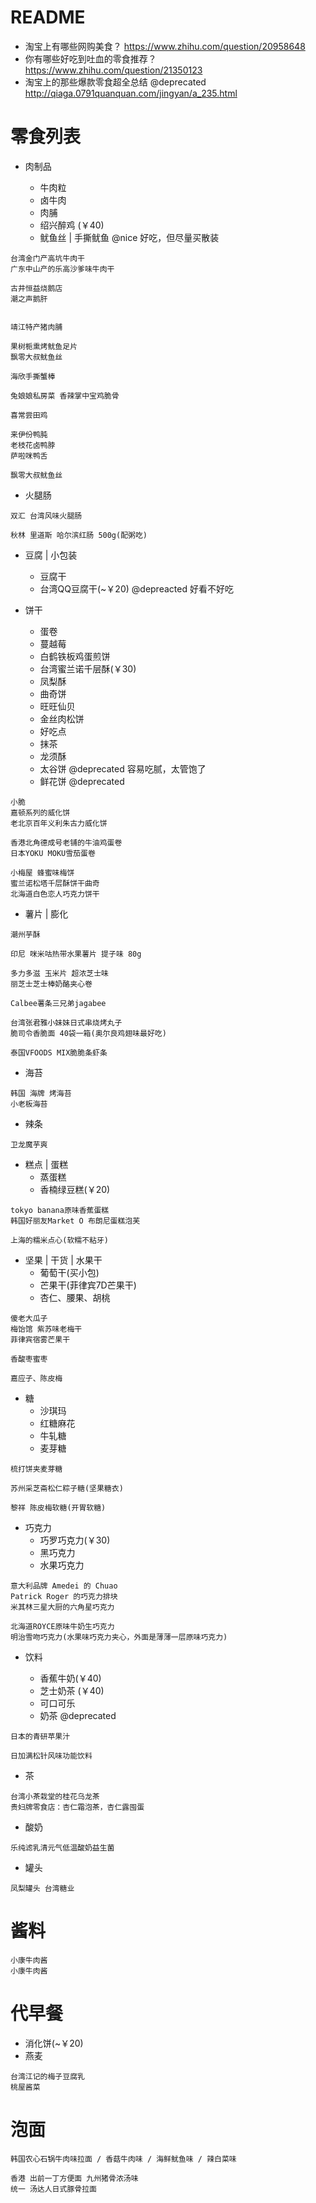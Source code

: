 # README

- 淘宝上有哪些网购美食？ https://www.zhihu.com/question/20958648
- 你有哪些好吃到吐血的零食推荐？ https://www.zhihu.com/question/21350123
- 淘宝上的那些爆款零食超全总结 @deprecated http://qiaga.0791quanquan.com/jingyan/a_235.html

# 零食列表

- 肉制品 

    - 牛肉粒
    - 卤牛肉 
    - 肉脯
    - 绍兴醉鸡 (￥40)
    - 鱿鱼丝 | 手撕鱿鱼 @nice 好吃，但尽量买散装

```
台湾金门产高坑牛肉干
广东中山产的乐高沙爹味牛肉干

古井恒益烧鹅店
潮之声鹅肝


靖江特产猪肉脯

果树栀熏烤鱿鱼足片
飘零大叔鱿鱼丝

海欣手撕蟹棒

兔娘娘私房菜 香辣掌中宝鸡脆骨

喜常尝田鸡

来伊份鸭肫
老枝花卤鸭脖
萨啦咪鸭舌

飘零大叔鱿鱼丝

```

- 火腿肠

```
双汇 台湾风味火腿肠

秋林 里道斯 哈尔滨红肠 500g(配粥吃)
```

- 豆腐 | 小包装

    - 豆腐干
    - 台湾QQ豆腐干(~￥20) @depreacted 好看不好吃


- 饼干

    - 蛋卷
    - 蔓越莓
    - 白鹤铁板鸡蛋煎饼
    - 台湾蜜兰诺千层酥(￥30)
    - 凤梨酥
    - 曲奇饼
    - 旺旺仙贝
    - 金丝肉松饼
    - 好吃点
    - 抹茶
    - 龙须酥
    - 太谷饼 @deprecated 容易吃腻，太管饱了
    - 鲜花饼 @deprecated

```
小脆
嘉顿系列的威化饼
老北京百年义利朱古力威化饼

香港北角德成号老铺的牛油鸡蛋卷
日本YOKU MOKU雪茄蛋卷

小梅屋 蜂蜜味梅饼
蜜兰诺松塔千层酥饼干曲奇
北海道白色恋人巧克力饼干
```


- 薯片 | 膨化 

```
潮州芋酥

印尼 咪米咕热带水果薯片 提子味 80g

多力多滋 玉米片 超浓芝士味
丽芝士芝士棒奶酪夹心卷

Calbee薯条三兄弟jagabee

台湾张君雅小妹妹日式串烧烤丸子
脆司令香脆面 40袋一箱(奥尔良鸡翅味最好吃)

泰国VFOODS MIX脆脆条虾条
```

- 海苔

```
韩国 海牌 烤海苔
小老板海苔
```

- 辣条

```
卫龙魔芋爽

```

- 糕点 | 蛋糕
    - 蒸蛋糕  
    - 香楠绿豆糕(￥20)
      
```
tokyo banana原味香蕉蛋糕
韩国好丽友Market O 布朗尼蛋糕泡芙

上海的糯米点心(软糯不粘牙)
```      

- 坚果 | 干货 | 水果干
    - 葡萄干(买小包)
    - 芒果干(菲律宾7D芒果干)
    - 杏仁、腰果、胡桃

```
傻老大瓜子
梅饴馆 紫苏味老梅干
菲律宾宿雾芒果干 

香酸枣蜜枣

嘉应子、陈皮梅
```

- 糖
    - 沙琪玛
    - 红糖麻花
    - 牛轧糖
    - 麦芽糖 

```
梳打饼夹麦芽糖

苏州采芝斋松仁粽子糖(坚果糖衣)

黎祥 陈皮梅软糖(开胃软糖)
```

- 巧克力
    - 巧罗巧克力(￥30)
    - 黑巧克力
    - 水果巧克力 

```
意大利品牌 Amedei 的 Chuao
Patrick Roger 的巧克力排块
米其林三星大厨的六角星巧克力

北海道ROYCE原味牛奶生巧克力
明治雪吻巧克力(水果味巧克力夹心，外面是薄薄一层原味巧克力)
```

- 饮料

    - 香蕉牛奶(￥40)
    - 芝士奶茶 (￥40)
    - 可口可乐 
    - 奶茶 @deprecated

```
日本的青研苹果汁

日加满松针风味功能饮料
```

- 茶

```
台湾小茶栽堂的桂花乌龙茶
贵妇牌零食店：杏仁霜泡茶，杏仁露囤蛋
```

- 酸奶

```
乐纯滤乳清元气低温酸奶益生菌
```

- 罐头

```
凤梨罐头 台湾糖业
```


# 酱料

```
小康牛肉酱 
小康牛肉酱 
```

# 代早餐

- 消化饼(~￥20) 
- 燕麦

```
台湾江记的梅子豆腐乳
桃屋酱菜
```

# 泡面

```
韩国农心石锅牛肉味拉面 / 香菇牛肉味 / 海鲜鱿鱼味 / 辣白菜味

香港 出前一丁方便面 九州猪骨浓汤味
统一 汤达人日式豚骨拉面

```
    